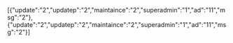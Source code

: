 [{"update":"2","updatep":"2","maintaince":"2","superadmin":"1","ad":"11","msg":"2"},{"update":"2","updatep":"2","maintaince":"2","superadmin":"1","ad":"11","msg":"2"}]
